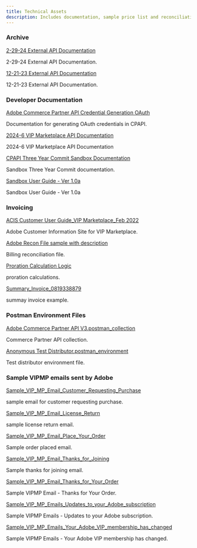 ```yaml
---
title: Technical Assets
description: Includes documentation, sample price list and reconciliation files, reseller pass-through terms, and a sample Postman environment.
---
```


### Archive

<DiscoverBlock width= "33%" slots="link, text"/>

[2-29-24 External API Documentation](/documents/archive/2-29-24%20External%20API%20Documentation.pdf)

2-29-24 External API Documentation.

<DiscoverBlock width= "33%" slots="link, text"/>

[12-21-23 External API Documentation](/documents/archive/12-21-23%20External%20API%20Documentation.pdf)

12-21-23 External API Documentation.

### Developer Documentation

<DiscoverBlock width= "33%" slots="link, text"/>

[Adobe Commerce Partner API Credential Generation OAuth](/documents/Adobe%20Commerce%20Partner%20API%20Credential%20Generation%20OAuth.pdf)

Documentation for generating OAuth credentials in CPAPI.

<DiscoverBlock width= "33%" slots="link, text"/>

[2024-6 VIP Marketplace API Documentation](/documents/developer-documentation/2024_6_VIP_Marketplace_API_Documentation.pdf)

2024-6 VIP Marketplace API Documentation

<DiscoverBlock width= "33%" slots="link, text"/>

[CPAPI Three Year Commit Sandbox Documentation](/documents/developer-documentation/CPAPI%20Three%20Year%20Commit%20Sandbox%20Documentation.pdf)

Sandbox Three Year Commit documentation.

<DiscoverBlock width= "33%" slots="link, text"/>

[Sandbox User Guide - Ver 1.0a](/documents/developer-documentation/Sandbox%20User%20Guide%20-%20Ver%201.0a.pdf)

Sandbox User Guide - Ver 1.0a

<DiscoverBlock width= "33%" slots="heading, link, text"/>

### Invoicing

[ACIS Customer User Guide_VIP Marketplace_Feb 2022](/documents/invoicing/ACIS%20Customer%20User%20Guide_VIP%20Marketplace_Feb%202022.pdf)

Adobe Customer Information Site for VIP Marketplace.

<DiscoverBlock width= "33%" slots="link, text"/>

[Adobe Recon File sample with description](/documents/invoicing/Adobe%20Recon%20File%20sample%20with%20description.xlsx)

Billing reconciliation file.

<DiscoverBlock width= "33%" slots="link, text"/>

[Proration Calculation Logic](/documents/invoicing/Proration%20Calculation%20Logic.xlsx)

proration calculations.

<DiscoverBlock width= "33%" slots="link, text"/>

[Summary_Invoice_0819338879](/documents/invoicing/Summary_Invoice_0819338879.xlsx)

summay invoice example.

<DiscoverBlock width= "33%" slots="heading, link, text"/>

### Postman Environment Files

[Adobe Commerce Partner API V3.postman_collection](/documents/postman-environment-files/Adobe%20Commerce%20Partner%20API%20V3.postman_collection.json)

Commerce Partner API collection.

<DiscoverBlock width= "33%" slots="link, text"/>

[Anonymous Test Distributor.postman_environment](/documents/postman-environment-files/Anonymous%20Test%20Distributor.postman_environment.json)

Test distributor environment file.

<DiscoverBlock width= "33%" slots="heading, link, text"/>

### Sample VIPMP emails sent by Adobe

[Sample_VIP_MP_Email_Customer_Requesting_Purchase](/documents/sample-vipmp-emails-sent-by-adobe/Sample_VIP_MP_Email_Customer_Requesting_Purchase.pdf)

sample email for customer requesting purchase.

<DiscoverBlock width= "33%" slots="link, text"/>

[Sample_VIP_MP_Email_License_Return](/documents/sample-vipmp-emails-sent-by-adobe/Sample_VIP_MP_Email_License_Return.pdf)

sample license return email.

<DiscoverBlock width= "33%" slots="link, text"/>

[Sample_VIP_MP_Email_Place_Your_Order](/documents/sample-vipmp-emails-sent-by-adobe/Sample_VIP_MP_Email_Place_Your_Order.pdf)

Sample order placed email.

<DiscoverBlock width= "33%" slots="link, text"/>

[Sample_VIP_MP_Email_Thanks_for_Joining](/documents/sample-vipmp-emails-sent-by-adobe/Sample_VIP_MP_Email_Thanks_for_Joining.pdf)

Sample thanks for joining email.

<DiscoverBlock width= "33%" slots="link, text"/>

[Sample_VIP_MP_Email_Thanks_for_Your_Order](/documents/sample-vipmp-emails-sent-by-adobe/Sample_VIP_MP_Email_Thanks_for_Your_Order.pdf)

Sample VIPMP Email - Thanks for Your Order.

<DiscoverBlock width= "33%" slots="link, text"/>

[Sample_VIP_MP_Emails_Updates_to_your_Adobe_subscription](/documents/sample-vipmp-emails-sent-by-adobe/Sample_VIP_MP_Emails_Updates_to_your_Adobe_subscription.pdf)

Sample VIPMP Emails - Updates to your Adobe subscription.

<DiscoverBlock width= "33%" slots="link, text"/>

[Sample_VIP_MP_Emails_Your_Adobe_VIP_membership_has_changed](/documents/sample-vipmp-emails-sent-by-adobe/Sample_VIP_MP_Emails_Your_Adobe_VIP_membership_has_changed.pdf)

Sample VIPMP Emails - Your Adobe VIP membership has changed.
